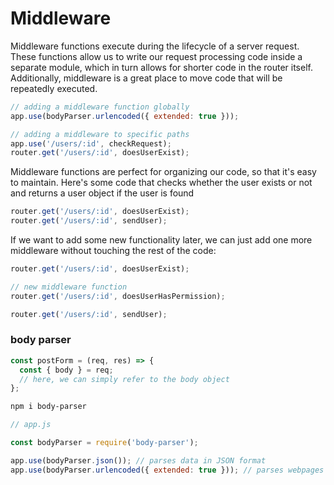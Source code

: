 # Middleware

Middleware functions execute during the lifecycle of a server request. These functions allow us to write our request processing code inside a separate module, which in turn allows for shorter code in the router itself.
Additionally, middleware is a great place to move code that will be repeatedly executed.

```jsx
// adding a middleware function globally
app.use(bodyParser.urlencoded({ extended: true }));

// adding a middleware to specific paths
app.use('/users/:id', checkRequest);
router.get('/users/:id', doesUserExist);
```

Middleware functions are perfect for organizing our code, so that it's easy to maintain. Here's some code that checks whether the user exists or not and returns a user object if the user is found
```jsx
router.get('/users/:id', doesUserExist);
router.get('/users/:id', sendUser);
```
If we want to add some new functionality later, we can just add one more middleware without touching the rest of the code:
```jsx
router.get('/users/:id', doesUserExist);

// new middleware function
router.get('/users/:id', doesUserHasPermission);

router.get('/users/:id', sendUser);
```


### body parser
```jsx
const postForm = (req, res) => {
  const { body } = req;
  // here, we can simply refer to the body object
};
```
```bash
npm i body-parser
```

```jsx
// app.js

const bodyParser = require('body-parser');
```
```jsx
app.use(bodyParser.json()); // parses data in JSON format
app.use(bodyParser.urlencoded({ extended: true })); // parses webpages inside POST requests
```


